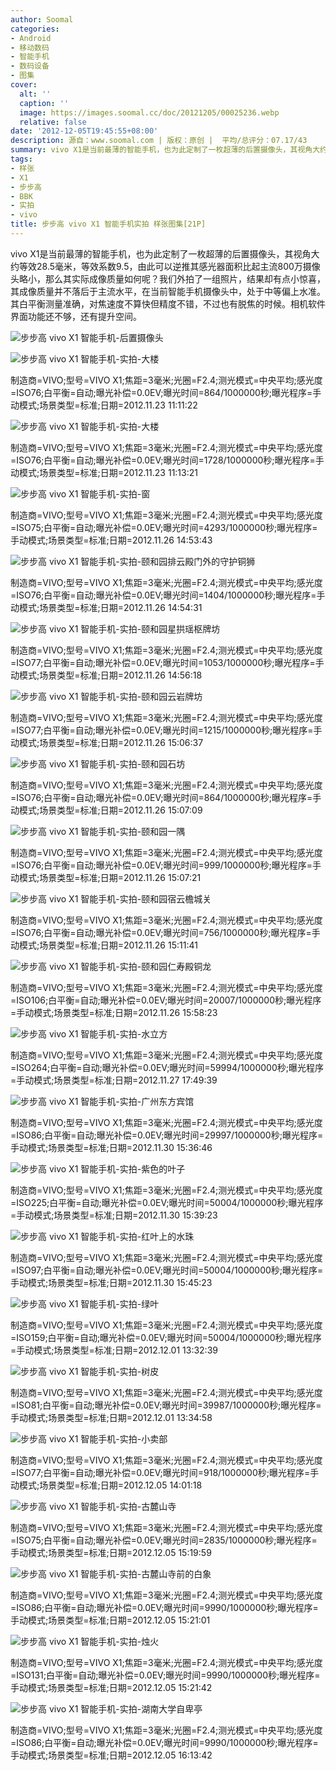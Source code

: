 ```yaml
---
author: Soomal
categories:
- Android
- 移动数码
- 智能手机
- 数码设备
- 图集
cover:
  alt: ''
  caption: ''
  image: https://images.soomal.cc/doc/20121205/00025236.webp
  relative: false
date: '2012-12-05T19:45:55+08:00'
description: 源自：www.soomal.com | 版权：原创 |  平均/总评分：07.17/43
summary: vivo X1是当前最薄的智能手机，也为此定制了一枚超薄的后置摄像头，其视角大约等效28.5毫米，等效系数9.5，由此可以逆推其感光器面积比起主流800万摄像头略小，那么其实际成像质量如何呢？我们外拍了一组照片，结果却有点小惊喜，其成像质量并不落后于主流水平，在当前智能手机摄像头中，处于中等偏上水准。
tags:
- 样张
- X1
- 步步高
- BBK
- 实拍
- vivo
title: 步步高 vivo X1 智能手机实拍 样张图集[21P]
---
```


vivo X1是当前最薄的智能手机，也为此定制了一枚超薄的后置摄像头，其视角大约等效28.5毫米，等效系数9.5，由此可以逆推其感光器面积比起主流800万摄像头略小，那么其实际成像质量如何呢？我们外拍了一组照片，结果却有点小惊喜，其成像质量并不落后于主流水平，在当前智能手机摄像头中，处于中等偏上水准。其白平衡测量准确，对焦速度不算快但精度不错，不过也有脱焦的时候。相机软件界面功能还不够，还有提升空间。

![步步高 vivo X1 智能手机-后置摄像头](https://images.soomal.cc/doc/20121121/00024788.webp)




![步步高 vivo X1 智能手机-实拍-大楼](https://images.soomal.cc/doc/20121205/00025226.webp)

制造商=VIVO;型号=VIVO X1;焦距=3毫米;光圈=F2.4;测光模式=中央平均;感光度=ISO76;白平衡=自动;曝光补偿=0.0EV;曝光时间=864/1000000秒;曝光程序=手动模式;场景类型=标准;日期=2012.11.23 11:11:22


![步步高 vivo X1 智能手机-实拍-大楼](https://images.soomal.cc/doc/20121205/00025227.webp)

制造商=VIVO;型号=VIVO X1;焦距=3毫米;光圈=F2.4;测光模式=中央平均;感光度=ISO76;白平衡=自动;曝光补偿=0.0EV;曝光时间=1728/1000000秒;曝光程序=手动模式;场景类型=标准;日期=2012.11.23 11:13:21


![步步高 vivo X1 智能手机-实拍-窗](https://images.soomal.cc/doc/20121205/00025228.webp)

制造商=VIVO;型号=VIVO X1;焦距=3毫米;光圈=F2.4;测光模式=中央平均;感光度=ISO75;白平衡=自动;曝光补偿=0.0EV;曝光时间=4293/1000000秒;曝光程序=手动模式;场景类型=标准;日期=2012.11.26 14:53:43


![步步高 vivo X1 智能手机-实拍-颐和园排云殿门外的守护铜狮](https://images.soomal.cc/doc/20121205/00025229.webp)

制造商=VIVO;型号=VIVO X1;焦距=3毫米;光圈=F2.4;测光模式=中央平均;感光度=ISO76;白平衡=自动;曝光补偿=0.0EV;曝光时间=1404/1000000秒;曝光程序=手动模式;场景类型=标准;日期=2012.11.26 14:54:31


![步步高 vivo X1 智能手机-实拍-颐和园星拱瑶枢牌坊](https://images.soomal.cc/doc/20121205/00025230.webp)

制造商=VIVO;型号=VIVO X1;焦距=3毫米;光圈=F2.4;测光模式=中央平均;感光度=ISO77;白平衡=自动;曝光补偿=0.0EV;曝光时间=1053/1000000秒;曝光程序=手动模式;场景类型=标准;日期=2012.11.26 14:56:18


![步步高 vivo X1 智能手机-实拍-颐和园云岩牌坊](https://images.soomal.cc/doc/20121205/00025231.webp)

制造商=VIVO;型号=VIVO X1;焦距=3毫米;光圈=F2.4;测光模式=中央平均;感光度=ISO77;白平衡=自动;曝光补偿=0.0EV;曝光时间=1215/1000000秒;曝光程序=手动模式;场景类型=标准;日期=2012.11.26 15:06:37


![步步高 vivo X1 智能手机-实拍-颐和园石坊](https://images.soomal.cc/doc/20121205/00025232.webp)

制造商=VIVO;型号=VIVO X1;焦距=3毫米;光圈=F2.4;测光模式=中央平均;感光度=ISO76;白平衡=自动;曝光补偿=0.0EV;曝光时间=864/1000000秒;曝光程序=手动模式;场景类型=标准;日期=2012.11.26 15:07:09


![步步高 vivo X1 智能手机-实拍-颐和园一隅](https://images.soomal.cc/doc/20121205/00025233.webp)

制造商=VIVO;型号=VIVO X1;焦距=3毫米;光圈=F2.4;测光模式=中央平均;感光度=ISO76;白平衡=自动;曝光补偿=0.0EV;曝光时间=999/1000000秒;曝光程序=手动模式;场景类型=标准;日期=2012.11.26 15:07:21


![步步高 vivo X1 智能手机-实拍-颐和园宿云檐城关](https://images.soomal.cc/doc/20121205/00025234.webp)

制造商=VIVO;型号=VIVO X1;焦距=3毫米;光圈=F2.4;测光模式=中央平均;感光度=ISO76;白平衡=自动;曝光补偿=0.0EV;曝光时间=756/1000000秒;曝光程序=手动模式;场景类型=标准;日期=2012.11.26 15:11:41


![步步高 vivo X1 智能手机-实拍-颐和园仁寿殿铜龙](https://images.soomal.cc/doc/20121205/00025235.webp)

制造商=VIVO;型号=VIVO X1;焦距=3毫米;光圈=F2.4;测光模式=中央平均;感光度=ISO106;白平衡=自动;曝光补偿=0.0EV;曝光时间=20007/1000000秒;曝光程序=手动模式;场景类型=标准;日期=2012.11.26 15:58:23


![步步高 vivo X1 智能手机-实拍-水立方](https://images.soomal.cc/doc/20121205/00025236.webp)

制造商=VIVO;型号=VIVO X1;焦距=3毫米;光圈=F2.4;测光模式=中央平均;感光度=ISO264;白平衡=自动;曝光补偿=0.0EV;曝光时间=59994/1000000秒;曝光程序=手动模式;场景类型=标准;日期=2012.11.27 17:49:39


![步步高 vivo X1 智能手机-实拍-广州东方宾馆](https://images.soomal.cc/doc/20121205/00025237.webp)

制造商=VIVO;型号=VIVO X1;焦距=3毫米;光圈=F2.4;测光模式=中央平均;感光度=ISO86;白平衡=自动;曝光补偿=0.0EV;曝光时间=29997/1000000秒;曝光程序=手动模式;场景类型=标准;日期=2012.11.30 15:36:46


![步步高 vivo X1 智能手机-实拍-紫色的叶子](https://images.soomal.cc/doc/20121205/00025238.webp)

制造商=VIVO;型号=VIVO X1;焦距=3毫米;光圈=F2.4;测光模式=中央平均;感光度=ISO225;白平衡=自动;曝光补偿=0.0EV;曝光时间=50004/1000000秒;曝光程序=手动模式;场景类型=标准;日期=2012.11.30 15:39:23


![步步高 vivo X1 智能手机-实拍-红叶上的水珠](https://images.soomal.cc/doc/20121205/00025239.webp)

制造商=VIVO;型号=VIVO X1;焦距=3毫米;光圈=F2.4;测光模式=中央平均;感光度=ISO97;白平衡=自动;曝光补偿=0.0EV;曝光时间=50004/1000000秒;曝光程序=手动模式;场景类型=标准;日期=2012.11.30 15:45:23


![步步高 vivo X1 智能手机-实拍-绿叶](https://images.soomal.cc/doc/20121205/00025240.webp)

制造商=VIVO;型号=VIVO X1;焦距=3毫米;光圈=F2.4;测光模式=中央平均;感光度=ISO159;白平衡=自动;曝光补偿=0.0EV;曝光时间=50004/1000000秒;曝光程序=手动模式;场景类型=标准;日期=2012.12.01 13:32:39


![步步高 vivo X1 智能手机-实拍-树皮](https://images.soomal.cc/doc/20121205/00025241.webp)

制造商=VIVO;型号=VIVO X1;焦距=3毫米;光圈=F2.4;测光模式=中央平均;感光度=ISO81;白平衡=自动;曝光补偿=0.0EV;曝光时间=39987/1000000秒;曝光程序=手动模式;场景类型=标准;日期=2012.12.01 13:34:58


![步步高 vivo X1 智能手机-实拍-小卖部](https://images.soomal.cc/doc/20121205/00025242.webp)

制造商=VIVO;型号=VIVO X1;焦距=3毫米;光圈=F2.4;测光模式=中央平均;感光度=ISO77;白平衡=自动;曝光补偿=0.0EV;曝光时间=918/1000000秒;曝光程序=手动模式;场景类型=标准;日期=2012.12.05 14:01:18


![步步高 vivo X1 智能手机-实拍-古麓山寺](https://images.soomal.cc/doc/20121205/00025243.webp)

制造商=VIVO;型号=VIVO X1;焦距=3毫米;光圈=F2.4;测光模式=中央平均;感光度=ISO75;白平衡=自动;曝光补偿=0.0EV;曝光时间=2835/1000000秒;曝光程序=手动模式;场景类型=标准;日期=2012.12.05 15:19:59


![步步高 vivo X1 智能手机-实拍-古麓山寺前的白象](https://images.soomal.cc/doc/20121205/00025244.webp)

制造商=VIVO;型号=VIVO X1;焦距=3毫米;光圈=F2.4;测光模式=中央平均;感光度=ISO86;白平衡=自动;曝光补偿=0.0EV;曝光时间=9990/1000000秒;曝光程序=手动模式;场景类型=标准;日期=2012.12.05 15:21:01


![步步高 vivo X1 智能手机-实拍-烛火](https://images.soomal.cc/doc/20121205/00025245.webp)

制造商=VIVO;型号=VIVO X1;焦距=3毫米;光圈=F2.4;测光模式=中央平均;感光度=ISO131;白平衡=自动;曝光补偿=0.0EV;曝光时间=9990/1000000秒;曝光程序=手动模式;场景类型=标准;日期=2012.12.05 15:21:42


![步步高 vivo X1 智能手机-实拍-湖南大学自卑亭](https://images.soomal.cc/doc/20121205/00025246.webp)

制造商=VIVO;型号=VIVO X1;焦距=3毫米;光圈=F2.4;测光模式=中央平均;感光度=ISO86;白平衡=自动;曝光补偿=0.0EV;曝光时间=9990/1000000秒;曝光程序=手动模式;场景类型=标准;日期=2012.12.05 16:13:42